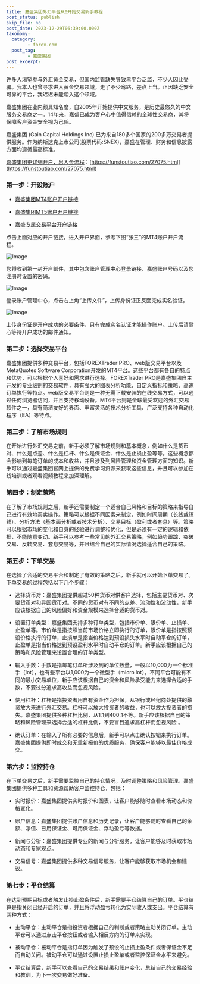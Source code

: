 ```yaml
---
title: 嘉盛集团外汇平台从0开始交易新手教程
post_status: publish
skip_file: no
post_date: 2023-12-29T06:39:00.000Z
taxonomy:
  category:
        - forex-com
  post_tag:
        - 嘉盛集团
post_excerpt: 
---
```

许多人渴望参与外汇黄金交易，但国内监管缺失导致黑平台泛滥，不少人因此受骗。我本人也曾寻求进入黄金交易领域，走了不少弯路，差点上当。正因缺乏安全可靠的平台，我迟迟未能踏入这个领域。

嘉盛集团在业内颇具知名度，自2005年开始提供中文服务，是历史最悠久的中文服务交易商之一。14年来，嘉盛已成为客户心中值得信赖的全球性交易商，其将保障客户资金安全视为己任。

嘉盛集团 (Gain Capital Holdings Inc) 已为来自180多个国家的200多万交易者提供服务。作为纳斯达克上市公司(股票代码:SNEX)，嘉盛在管理、财务和信息披露方面均遵循最高标准。

[嘉盛集团更详细开户，出入金流程](https://funstoutiao.com/27075.html)：[https://funstoutiao.com/27075.html](https://funstoutiao.com/27075.html)

### 第一步：开设账户

* [嘉盛集团MT4账户开户链接](https://s.ssgg.net/jsmt4)

* [嘉盛集团MT5账户开户链接](https://s.ssgg.net/jsmt5)

* [嘉盛专属交易平台开户链接](https://s.ssgg.net/js)

点击上面对应的开户链接，进入开户界面，参考下图“张三”的MT4账户开户流程。

![Image](https://prod-files-secure.s3.us-west-2.amazonaws.com/39ed1227-6d7d-4570-be36-9ccd4a2c4241/7a167aea-686b-400d-af59-4e18eb607a40/640.png?X-Amz-Algorithm=AWS4-HMAC-SHA256&X-Amz-Content-Sha256=UNSIGNED-PAYLOAD&X-Amz-Credential=ASIAZI2LB466RCPF7D7M%2F20250728%2Fus-west-2%2Fs3%2Faws4_request&X-Amz-Date=20250728T161311Z&X-Amz-Expires=3600&X-Amz-Security-Token=IQoJb3JpZ2luX2VjEGcaCXVzLXdlc3QtMiJHMEUCIArliZJFQh4Xjl8g8i5ZkWdjyozWrbtdBq2TEQ3kXUYlAiEAjC5DIU4WalvTv8pu8jTXtRDNwb7YnVeergIFDLfxrd8qiAQIkP%2F%2F%2F%2F%2F%2F%2F%2F%2F%2FARAAGgw2Mzc0MjMxODM4MDUiDFL97aioKTWURZ5WDircA3q1dHLEqlIr2kE76vbJznhPGlakOdvNXz0CRaUYPZbU3epC93Ndc5%2Feo0XEwRUn1yBM05r0rGnw%2F%2FN65SGDud1vj0%2F3fNrRGNaBANYbqJZvscET8cJiDOdjmM45wBXkHpS2v6qlB101UiknzGSTBHAvXIIOeuPzMJpZ694zer6dGNIpcKLU8eAjKoI298dgbRs2jrnWSx4Q4tXA5KPNmcZzR9tZa97Pgrdwc8%2Fe30ccPwyfSFYii27GgOlCpdEZyeKit6ZOjdx9Uzy0orN9BBVgyay44ehJnUvcMOFWTXWjEBkJbveCrE4Mu%2FKWbaB8Jol6n8rP%2By%2FQyHzY99UvLE2JgcDXvbKgGqCfNlwF6CbWrhHxEDDQ4shJHnvKMwcyEIdRYLau791YUA7PvIxP8L5dm%2Bzk2h4HP5jAtcIZ2nW8zTG7xa%2BQ6VDJE2HSSEjYIyXKAtMUIFL3tCv9z%2FFgX86WG0hwLIBluDO%2BmP6SevIa3PNWFoqKmFb6cR6fgaEbq9fLVH5d45YYJ0uTE8UxRgWtQW%2BUJ5Ab3%2Bdl4oE%2FS9lCC2EfHC8ZvO76eefzHSsaeTS6FeaFdzrfcASSisOdov5DdFahX9%2Fm64RiVeA7QAmjQOwFAYPO2aBYSMJSMIqknsQGOqUBPQaebhcovMpfPwGmdbqWFYsiLe4f0%2Fvm%2BB56HEQKFml2AXs%2BeTeT8%2BpMOH1qc373q%2FIXCVse1p4h0wJv%2BjYacXOZj99C8gPzEjpFjDe0%2Bmx8MRx4UUFQePVZdNFii5%2BsfgSW0xvBX18KTP2zaZXeoRGPFqN687O4d79hjrhjc%2FaoAT2rm7soeMFcq%2Fafoc4g%2BPSP86jl9FNnjp0En5D%2B2RVaYseP&X-Amz-Signature=7ae8da66014d4623c73ccd43efac93a43dfa9a5570f3280ce1c8cc7c43b645be&X-Amz-SignedHeaders=host&x-amz-checksum-mode=ENABLED&x-id=GetObject)

您将收到第一封开户邮件，其中包含账户管理中心登录链接、嘉盛账户号码以及您注册时设置的密码。

![Image](https://prod-files-secure.s3.us-west-2.amazonaws.com/39ed1227-6d7d-4570-be36-9ccd4a2c4241/eaa1c6b3-2877-4284-a0e1-530e222c27fb/image.png?X-Amz-Algorithm=AWS4-HMAC-SHA256&X-Amz-Content-Sha256=UNSIGNED-PAYLOAD&X-Amz-Credential=ASIAZI2LB466RCPF7D7M%2F20250728%2Fus-west-2%2Fs3%2Faws4_request&X-Amz-Date=20250728T161311Z&X-Amz-Expires=3600&X-Amz-Security-Token=IQoJb3JpZ2luX2VjEGcaCXVzLXdlc3QtMiJHMEUCIArliZJFQh4Xjl8g8i5ZkWdjyozWrbtdBq2TEQ3kXUYlAiEAjC5DIU4WalvTv8pu8jTXtRDNwb7YnVeergIFDLfxrd8qiAQIkP%2F%2F%2F%2F%2F%2F%2F%2F%2F%2FARAAGgw2Mzc0MjMxODM4MDUiDFL97aioKTWURZ5WDircA3q1dHLEqlIr2kE76vbJznhPGlakOdvNXz0CRaUYPZbU3epC93Ndc5%2Feo0XEwRUn1yBM05r0rGnw%2F%2FN65SGDud1vj0%2F3fNrRGNaBANYbqJZvscET8cJiDOdjmM45wBXkHpS2v6qlB101UiknzGSTBHAvXIIOeuPzMJpZ694zer6dGNIpcKLU8eAjKoI298dgbRs2jrnWSx4Q4tXA5KPNmcZzR9tZa97Pgrdwc8%2Fe30ccPwyfSFYii27GgOlCpdEZyeKit6ZOjdx9Uzy0orN9BBVgyay44ehJnUvcMOFWTXWjEBkJbveCrE4Mu%2FKWbaB8Jol6n8rP%2By%2FQyHzY99UvLE2JgcDXvbKgGqCfNlwF6CbWrhHxEDDQ4shJHnvKMwcyEIdRYLau791YUA7PvIxP8L5dm%2Bzk2h4HP5jAtcIZ2nW8zTG7xa%2BQ6VDJE2HSSEjYIyXKAtMUIFL3tCv9z%2FFgX86WG0hwLIBluDO%2BmP6SevIa3PNWFoqKmFb6cR6fgaEbq9fLVH5d45YYJ0uTE8UxRgWtQW%2BUJ5Ab3%2Bdl4oE%2FS9lCC2EfHC8ZvO76eefzHSsaeTS6FeaFdzrfcASSisOdov5DdFahX9%2Fm64RiVeA7QAmjQOwFAYPO2aBYSMJSMIqknsQGOqUBPQaebhcovMpfPwGmdbqWFYsiLe4f0%2Fvm%2BB56HEQKFml2AXs%2BeTeT8%2BpMOH1qc373q%2FIXCVse1p4h0wJv%2BjYacXOZj99C8gPzEjpFjDe0%2Bmx8MRx4UUFQePVZdNFii5%2BsfgSW0xvBX18KTP2zaZXeoRGPFqN687O4d79hjrhjc%2FaoAT2rm7soeMFcq%2Fafoc4g%2BPSP86jl9FNnjp0En5D%2B2RVaYseP&X-Amz-Signature=8a45a812043ddd74695a2d98aee351b574400ef2a90a4a9950c659ef27debeea&X-Amz-SignedHeaders=host&x-amz-checksum-mode=ENABLED&x-id=GetObject)

登录账户管理中心，点击右上角“上传文件”，上传身份证正反面完成实名验证。

![Image](https://prod-files-secure.s3.us-west-2.amazonaws.com/39ed1227-6d7d-4570-be36-9ccd4a2c4241/54090639-09fc-46b4-a135-e0289f707147/image.png?X-Amz-Algorithm=AWS4-HMAC-SHA256&X-Amz-Content-Sha256=UNSIGNED-PAYLOAD&X-Amz-Credential=ASIAZI2LB466RCPF7D7M%2F20250728%2Fus-west-2%2Fs3%2Faws4_request&X-Amz-Date=20250728T161311Z&X-Amz-Expires=3600&X-Amz-Security-Token=IQoJb3JpZ2luX2VjEGcaCXVzLXdlc3QtMiJHMEUCIArliZJFQh4Xjl8g8i5ZkWdjyozWrbtdBq2TEQ3kXUYlAiEAjC5DIU4WalvTv8pu8jTXtRDNwb7YnVeergIFDLfxrd8qiAQIkP%2F%2F%2F%2F%2F%2F%2F%2F%2F%2FARAAGgw2Mzc0MjMxODM4MDUiDFL97aioKTWURZ5WDircA3q1dHLEqlIr2kE76vbJznhPGlakOdvNXz0CRaUYPZbU3epC93Ndc5%2Feo0XEwRUn1yBM05r0rGnw%2F%2FN65SGDud1vj0%2F3fNrRGNaBANYbqJZvscET8cJiDOdjmM45wBXkHpS2v6qlB101UiknzGSTBHAvXIIOeuPzMJpZ694zer6dGNIpcKLU8eAjKoI298dgbRs2jrnWSx4Q4tXA5KPNmcZzR9tZa97Pgrdwc8%2Fe30ccPwyfSFYii27GgOlCpdEZyeKit6ZOjdx9Uzy0orN9BBVgyay44ehJnUvcMOFWTXWjEBkJbveCrE4Mu%2FKWbaB8Jol6n8rP%2By%2FQyHzY99UvLE2JgcDXvbKgGqCfNlwF6CbWrhHxEDDQ4shJHnvKMwcyEIdRYLau791YUA7PvIxP8L5dm%2Bzk2h4HP5jAtcIZ2nW8zTG7xa%2BQ6VDJE2HSSEjYIyXKAtMUIFL3tCv9z%2FFgX86WG0hwLIBluDO%2BmP6SevIa3PNWFoqKmFb6cR6fgaEbq9fLVH5d45YYJ0uTE8UxRgWtQW%2BUJ5Ab3%2Bdl4oE%2FS9lCC2EfHC8ZvO76eefzHSsaeTS6FeaFdzrfcASSisOdov5DdFahX9%2Fm64RiVeA7QAmjQOwFAYPO2aBYSMJSMIqknsQGOqUBPQaebhcovMpfPwGmdbqWFYsiLe4f0%2Fvm%2BB56HEQKFml2AXs%2BeTeT8%2BpMOH1qc373q%2FIXCVse1p4h0wJv%2BjYacXOZj99C8gPzEjpFjDe0%2Bmx8MRx4UUFQePVZdNFii5%2BsfgSW0xvBX18KTP2zaZXeoRGPFqN687O4d79hjrhjc%2FaoAT2rm7soeMFcq%2Fafoc4g%2BPSP86jl9FNnjp0En5D%2B2RVaYseP&X-Amz-Signature=7e6029dd7a9a1a5cd534cb89f4fd97e4d50d38ffe8ef095104f2922a2fa51b04&X-Amz-SignedHeaders=host&x-amz-checksum-mode=ENABLED&x-id=GetObject)

上传身份证是开户成功的必要条件，只有完成实名认证才能操作账户。上传后请耐心等待开户成功的邮件通知。

### 第二步：选择交易平台

嘉盛集团提供多种交易平台，包括FOREXTrader PRO、web版交易平台以及MetaQuotes Software Corporation开发的MT4平台。这些平台都有各自的特点和优势，可以根据个人喜好和需求进行选择。FOREXTrader PRO是嘉盛集团自主开发的专业级别的交易软件，具有强大的图表分析功能、自定义指标和策略、高速订单执行等特点。web版交易平台则是一种无需下载安装的在线交易方式，可以通过任何浏览器访问，并且支持移动设备。MT4平台则是全球最受欢迎的外汇交易软件之一，具有简洁友好的界面、丰富灵活的技术分析工具、广泛支持各种自动化程序（EA）等特点。

### 第三步：了解市场规则

在开始进行外汇交易之前，新手必须了解市场规则和基本概念，例如什么是货币对、什么是点差、什么是杠杆、什么是保证金、什么是止损止盈等等。这些概念都会影响到每笔订单的成本和收益，并且涉及到风险管理和资金管理方面的知识。新手可以通过嘉盛集团官网上提供的免费学习资源来获取这些信息，并且可以参加在线培训或者观看视频教程来加深理解。

### 第四步：制定策略

在了解了市场规则之后，新手还需要制定一个适合自己风格和目标的策略来指导自己进行有效地买卖操作。策略可以根据不同因素来制定，例如时间周期（长线或短线）、分析方法（基本面分析或者技术分析）、交易目标（盈利或者套息）等。策略可以根据市场的变化和自身的经验进行调整和优化，但是必须有一定的逻辑和依据，不能随意变动。新手可以参考一些常见的外汇交易策略，例如趋势跟踪、突破交易、反转交易、套息交易等，并且结合自己的实际情况选择适合自己的策略。

### 第五步：下单交易

在选择了合适的交易平台和制定了有效的策略之后，新手就可以开始下单交易了。下单交易的过程包括以下几个步骤：

* 选择货币对：嘉盛集团提供超过50种货币对供客户选择，包括主要货币对、次要货币对和异国货币对。不同的货币对有不同的点差、流动性和波动性，新手应该根据自己的风险偏好和资金规模来选择合适的货币对。

* 设置订单类型：嘉盛集团支持多种订单类型，包括市价单、限价单、止损单、止盈单等。市价单是指按照当前市场价格立即执行的订单，限价单是指按照预设价格执行的订单，止损单是指当价格达到预设损失水平时自动平仓的订单，止盈单是指当价格达到预设盈利水平时自动平仓的订单。新手应该根据自己的策略和风险管理来设置合理的订单类型。

* 输入手数：手数是指每笔订单所涉及到的单位数量，一般以10,000为一个标准手（lot），也有些平台以1,000为一个微型手（micro lot）。不同平台可能有不同的最小交易单位，新手应该根据自己的资金和风险承受能力来选择合适的手数，不要过分追求高收益而忽视风险。

* 使用杠杆：杠杆是指投资者用自有资金作为担保，从银行或经纪商处提供的融资放大来进行外汇交易。杠杆可以放大投资者的收益，也可以放大投资者的损失。嘉盛集团提供多种杠杆比例，从1:1到400:1不等。新手应该根据自己的策略和风险管理来选择合适的杠杆比例，不要盲目追求高杠杆而忽视风险 。

* 确认订单：在输入了所有必要的信息后，新手可以点击确认按钮来执行订单。嘉盛集团提供即时成交和无重新报价的优质服务，确保客户能够以最佳价格成交。

### 第六步：监控持仓

在下单交易之后，新手需要监控自己的持仓情况，及时调整策略和风险管理。嘉盛集团提供多种工具和资源帮助客户监控持仓，包括：

* 实时报价：嘉盛集团提供实时报价和图表，让客户能够随时查看市场动态和价格变化。

* 账户信息：嘉盛集团提供账户信息和历史记录，让客户能够随时查看自己的余额、净值、已用保证金、可用保证金、浮动盈亏等数据。

* 新闻与分析：嘉盛集团提供专业的新闻与分析服务，让客户能够及时获取市场动态和专家观点。

* 交易信号：嘉盛集团提供多种交易信号服务，让客户能够获取市场机会和建议。

### 第七步：平仓结算

在达到预期目标或者触发止损止盈条件后，新手需要平仓结算自己的订单。平仓结算是指关闭已经开启的订单，并且将浮动盈亏转化为实际收入或支出。平仓结算有两种方式：

* 主动平仓：主动平仓是指投资者根据自己的判断或者策略主动关闭订单。主动平仓可以通过点击平仓按钮或者输入相反方向的订单来实现。

* 被动平仓：被动平仓是指订单因为触发了预设的止损止盈条件或者保证金不足而自动关闭。被动平仓可以通过设置止损止盈单或者监控保证金水平来避免。

* 平仓结算后，新手可以查看自己的交易结果和账户变化，总结自己的交易经验和教训，为下一次交易做好准备。